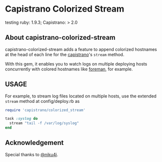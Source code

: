 # Capistrano Colorized Stream

testing ruby: 1.9.3; Capistrano: > 2.0

## About capistrano-colorized-stream 

capistrano-colorized-stream adds a feature to append colorized hostnames at the head of each line for the [capistrano](https://github.com/capistrano/capistrano)'s `stream` method. 

With this gem, it enables you to watch logs on multiple deploying hosts concurrently with colored hostnames like [foreman](https://github.com/ddollar/foreman), for example.

## USAGE

For example, to stream log files located on multiple hosts, use the extended `stream` method at config/deploy.rb as

```ruby
require 'capistrano/colorized_stream'

task :syslog do
  stream "tail -f /var/log/syslog"
end
```

## Acknowledgement

Special thanks to [@niku4i](http://orihubon.com/blog/2012/02/09/streaming-log-with-capistrano/).
